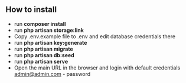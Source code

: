 ## How to install

- run <b>composer install</b>
- run <b>php artisan storage:link</b>
- Copy .env.example file to .env and edit database credentials there
- run <b>php artisan key:generate</b>
- run <b>php artisan migrate</b>
- run <b>php artisan db:seed</b>
- run <b>php artisan serve</b>
- Open the main URL in the browser and login with default credentials admin@admin.com - password
